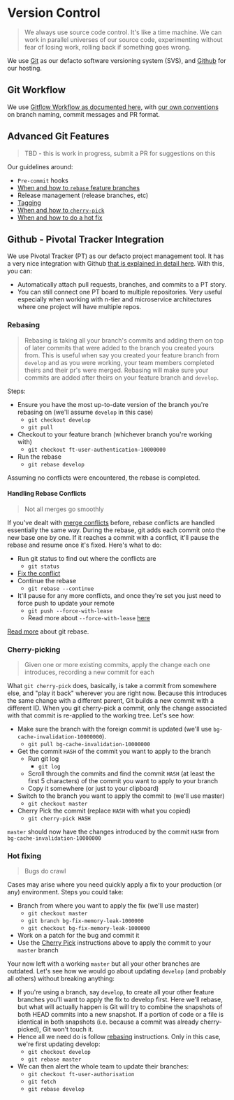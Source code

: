 # Version Control

>We always use source code control. It's like a time machine. We can work in parallel universes of our source code, experimenting without fear of losing work, rolling back if something goes wrong.

We use [Git](https://git-scm.com/) as our defacto software versioning system (SVS), and [Github](https://github.com) for our hosting.

## Git Workflow

We use [Gitflow Workflow as documented here](https://www.atlassian.com/git/tutorials/comparing-workflows/gitflow-workflow), with [our own conventions](../Conventions) on branch naming, commit messages and PR format.

## Advanced Git Features

> TBD - this is work in progress, submit a PR for suggestions on this

Our guidelines around:

- `Pre-commit` hooks
- [When and how to `rebase` feature branches](#rebasing)
- Release management (release branches, etc)
- [Tagging](https://git-scm.com/book/en/v2/Git-Basics-Tagging)
- [When and how to `cherry-pick`](#cherry-picking)
- [When and how to do a hot fix](#hot-fixing)

## Github - Pivotal Tracker Integration

We use Pivotal Tracker (PT) as our defacto project management tool. It has a very nice integration with Github [that is explained in detail here](https://www.pivotaltracker.com/integrations/GitHub/). With this, you can:

- Automatically attach pull requests, branches, and commits to a PT story.
- You can still connect one PT board to multiple repositories. Very useful especially when working with n-tier and microservice architectures where one project will have multiple repos.

### Rebasing
>Rebasing is taking all your branch's commits and adding them on top of later commits that were added to the branch you created yours from. This is useful when say you created your feature branch from `develop` and as you were working, your team members completed theirs and their pr's were merged. Rebasing will make sure your commits are added after theirs on your feature branch and `develop`.

Steps:
- Ensure you have the most up-to-date version of the branch you're rebasing on (we'll assume `develop` in this case)
   - `git checkout develop`
   - `git pull`
- Checkout to your feature branch (whichever branch you're working with)
  - `git checkout ft-user-authentication-10000000`
- Run the rebase
  - `git rebase develop`

Assuming no conflicts were encountered, the rebase is completed.

#### Handling Rebase Conflicts
>Not all merges go smoothly

If you've dealt with [merge conflicts](https://help.github.com/articles/resolving-a-merge-conflict-using-the-command-line/) before, rebase conflicts are handled essentially the same way. During the rebase, git adds each commit onto the new base one by one. If it reaches a commit with a conflict, it'll pause the rebase and resume once it's fixed. Here's what to do:
- Run git status to find out where the conflicts are
  - `git status`
- [Fix the conflict](https://help.github.com/articles/resolving-a-merge-conflict-using-the-command-line/#competing-line-change-merge-conflicts)
- Continue the rebase
  - `git rebase --continue`
- It'll pause for any more conflicts, and once they're set you just need to force push to update your remote
  - `git push --force-with-lease`
  - Read more about `--force-with-lease`  [here](https://developer.atlassian.com/blog/2015/04/force-with-lease/)

[Read more](https://git-scm.com/docs/git-rebase) about git rebase.

### Cherry-picking
>Given one or more existing commits, apply the change each one introduces, recording a new commit for each

What `git cherry-pick` does, basically, is take a commit from somewhere else, and "play it back" wherever you are right now. Because this introduces the same change with a different parent, Git builds a new commit with a different ID. When you git cherry-pick a commit, only the change associated with that commit is re-applied to the working tree. Let's see how:
- Make sure the branch with the foreign commit is updated (we'll use `bg-cache-invalidation-10000000`).
  - `git pull bg-cache-invalidation-10000000`
- Get the commit `HASH` of the commit you want to apply to the branch
  - Run git log
    - `git log`
  - Scroll through the commits and find the commit `HASH` (at least the first 5 characters) of the commit you want to apply to your branch
  - Copy it somewhere (or just to your clipboard)
- Switch to the branch you want to apply the commit to (we'll use master)
  - `git checkout master`
- Cherry Pick the commit (replace `HASH` with what you copied)
  - `git cherry-pick HASH`

`master` should now have the changes introduced by the commit `HASH` from `bg-cache-invalidation-10000000`

### Hot fixing
>Bugs do crawl

Cases may arise where you need quickly apply a fix to your production (or any) environment. Steps you could take:
- Branch from where you want to apply the fix (we'll use master)  
  - `git checkout master`
  - `git branch bg-fix-memory-leak-1000000`
  - `git checkout bg-fix-memory-leak-1000000`
- Work on a patch for the bug and commit it
- Use the [Cherry Pick](#cherry-pick) instructions above to apply the commit to your `master` branch

Your now left with a working `master` but all your other branches are outdated. Let's see how we would go about updating `develop` (and probably all others) without breaking anything:
- If you're using a branch, say `develop`, to create all your other feature branches you'll want to apply the fix to develop first. Here we'll rebase, but what will actually happen is Git will try to combine the snapshots of both HEAD commits into a new snapshot. If a portion of code or a file is identical in both snapshots (i.e. because a commit was already cherry-picked), Git won't touch it.
- Hence all we need do is follow [rebasing](#Rebasing) instructions. Only in this case, we're first updating develop:
  - `git checkout develop`
  - `git rebase master`
- We can then alert the whole team to update their branches:
  - `git checkout ft-user-authorisation`
  - `git fetch`
  - `git rebase develop`
